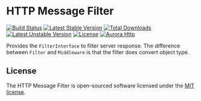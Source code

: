 HTTP Message Filter
==================
[![Build Status](https://travis-ci.org/aurorahttp/http-message-filter.svg)](https://travis-ci.org/aurorahttp/http-message-filter)
[![Latest Stable Version](https://poser.pugx.org/aurora/http-message-filter/v/stable.svg)](https://packagist.org/packages/aurora/http-message-filter)
[![Total Downloads](https://poser.pugx.org/aurora/http-message-filter/downloads.svg)](https://packagist.org/packages/aurora/http-message-filter) 
[![Latest Unstable Version](https://poser.pugx.org/aurora/http-message-filter/v/unstable.svg)](https://packagist.org/packages/aurora/http-message-filter)
[![License](https://poser.pugx.org/aurora/http-message-filter/license.svg)](https://packagist.org/packages/aurora/http-message-filter)
[![Aurora Http](https://img.shields.io/badge/Powered_by-Aurora_Http-green.svg?style=flat)](https://aurorahttp.com/)

Provides the `FilterInterface` to filter server response. The difference between 
`Filter` and `Middleware` is that the filter does convert object type.

## License

The HTTP Message Filter is open-sourced software licensed under the [MIT license](http://opensource.org/licenses/MIT).
